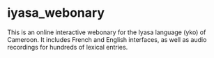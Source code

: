 # iyasa_webonary

This is an online interactive webonary for the Iyasa language (yko) of Cameroon. It includes French and English interfaces, as well as audio recordings for hundreds of lexical entries.
